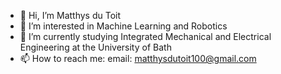 - 👋 Hi, I’m Matthys du Toit
- 👀 I’m interested in Machine Learning and Robotics
- 🌱 I’m currently studying Integrated Mechanical and Electrical Engineering at the University of Bath
- 📫 How to reach me: email: matthysdutoit100@gmail.com
<!-- - 💞️ I’m looking to collaborate on projects within Machine Learning -->

<!---
mmdt01/mmdt01 is a ✨ special ✨ repository because its `README.md` (this file) appears on your GitHub profile.
You can click the Preview link to take a look at your changes.
--->
